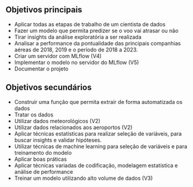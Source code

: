 ## Objetivos principais
- Aplicar todas as etapas de trabalho de um cientista de dados
- Fazer um modelo que permita predizer se o voo vai atrasar ou não
- Tirar insights da análise exploratória a ser realizada
- Analisar a performance da pontualidade das principais companhias aéreas de 2018, 2019 e o período de 2018 a 2023. 
- Criar um servidor com MLflow (V4)
- Implementar o modelo no servidor do MLflow (V5)
- Documentar o projeto

## Objetivos secundários
- Construir uma função que permita extrair de forma automatizada os dados
- Tratar os dados
- Utilizar dados meteorológicos (V2)
- Utilizar dados relacionados aos aeroportos (V2)
- Aplicar técnicas estatísticas para realizar seleção de variáveis, para buscar insights e validar hipóteses. 
- Utilizar técnicas de machine learning para seleção de variáveis e para treinamento do modelo
- Aplicar boas práticas
- Aplicar técnicas variadas de codificação, modelagem estatística e análise de performance
- Treinar um modelo utilizando alto volume de dados (V3)
